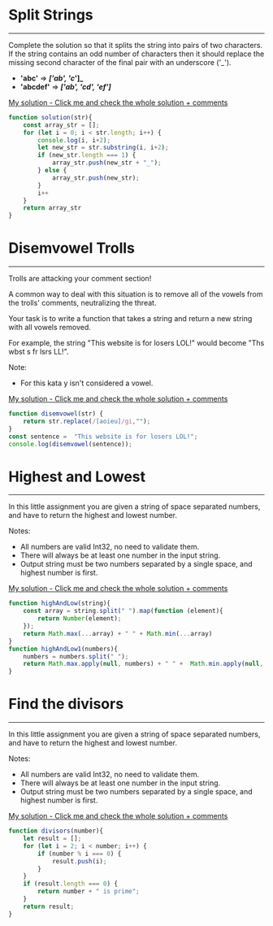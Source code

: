 # Split Strings
___
Complete the solution so that it splits the string into pairs of two characters. If the string contains an odd number of characters then it should replace the missing second character of the final pair with an underscore ('_').


* **'abc'** =>  **_['ab', 'c_']_**
* **'abcdef'** => **_['ab', 'cd', 'ef']_**

[My solution - Click me and check the whole solution + comments ](https://github.com/PiotrSierant/HTML-CSS-JS/blob/main/Codewars/js/SplitStrings.js)

```javascript
function solution(str){
    const array_str = [];
    for (let i = 0; i < str.length; i++) {
        console.log(i, i+2);
        let new_str = str.substring(i, i+2);
        if (new_str.length === 1) {
            array_str.push(new_str + "_");
        } else {
            array_str.push(new_str);
        }
        i++
    }
    return array_str
}
```

# Disemvowel Trolls
___
Trolls are attacking your comment section!

A common way to deal with this situation is to remove all of the vowels from the trolls' comments, neutralizing the threat.

Your task is to write a function that takes a string and return a new string with all vowels removed.

For example, the string "This website is for losers LOL!" would become "Ths wbst s fr lsrs LL!".

Note: 
* For this kata y isn't considered a vowel.

[My solution - Click me and check the whole solution + comments ](https://github.com/PiotrSierant/HTML-CSS-JS/blob/main/Codewars/js/DisemvowelTrolls.js)

```javascript
function disemvowel(str) {
    return str.replace(/[aoieu]/gi,"");
}
const sentence =  "This website is for losers LOL!";
console.log(disemvowel(sentence));
```

# Highest and Lowest
___
In this little assignment you are given a string of space separated numbers, and have to return the highest and lowest number.

Notes:
* All numbers are valid Int32, no need to validate them.
* There will always be at least one number in the input string.
* Output string must be two numbers separated by a single space, and highest number is first.

[My solution - Click me and check the whole solution + comments ](https://github.com/PiotrSierant/HTML-CSS-JS/blob/main/Codewars/js/HighestAndLowest.js)

```javascript
function highAndLow(string){
    const array = string.split(" ").map(function (element){
        return Number(element);
    });
    return Math.max(...array) + " " + Math.min(...array)
}
function highAndLow1(numbers){
    numbers = numbers.split(" ");
    return Math.max.apply(null, numbers) + " " +  Math.min.apply(null, numbers)
}
```

# Find the divisors
___
In this little assignment you are given a string of space separated numbers, and have to return the highest and lowest number.

Notes:
* All numbers are valid Int32, no need to validate them.
* There will always be at least one number in the input string.
* Output string must be two numbers separated by a single space, and highest number is first.

[My solution - Click me and check the whole solution + comments ](https://github.com/PiotrSierant/HTML-CSS-JS/blob/main/Codewars/js/FindTheDivisors.js)

```javascript
function divisors(number){
    let result = [];
    for (let i = 2; i < number; i++) {
        if (number % i === 0) {
            result.push(i);
        }
    }
    if (result.length === 0) {
        return number + " is prime";
    }
    return result;
}
```


